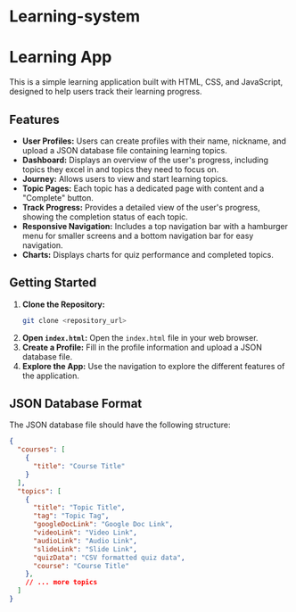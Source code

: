 # Learning-system

# Learning App

This is a simple learning application built with HTML, CSS, and JavaScript, designed to help users track their learning progress.

## Features

* **User Profiles:** Users can create profiles with their name, nickname, and upload a JSON database file containing learning topics.
* **Dashboard:** Displays an overview of the user's progress, including topics they excel in and topics they need to focus on.
* **Journey:** Allows users to view and start learning topics.
* **Topic Pages:** Each topic has a dedicated page with content and a "Complete" button.
* **Track Progress:** Provides a detailed view of the user's progress, showing the completion status of each topic.
* **Responsive Navigation:** Includes a top navigation bar with a hamburger menu for smaller screens and a bottom navigation bar for easy navigation.
* **Charts:** Displays charts for quiz performance and completed topics.

## Getting Started

1.  **Clone the Repository:**
    ```bash
    git clone <repository_url>
    ```
2.  **Open `index.html`:** Open the `index.html` file in your web browser.
3.  **Create a Profile:** Fill in the profile information and upload a JSON database file.
4.  **Explore the App:** Use the navigation to explore the different features of the application.

## JSON Database Format

The JSON database file should have the following structure:

```json
{
  "courses": [
    {
      "title": "Course Title"
    }
  ],
  "topics": [
    {
      "title": "Topic Title",
      "tag": "Topic Tag",
      "googleDocLink": "Google Doc Link",
      "videoLink": "Video Link",
      "audioLink": "Audio Link",
      "slideLink": "Slide Link",
      "quizData": "CSV formatted quiz data",
      "course": "Course Title"
    },
    // ... more topics
  ]
}